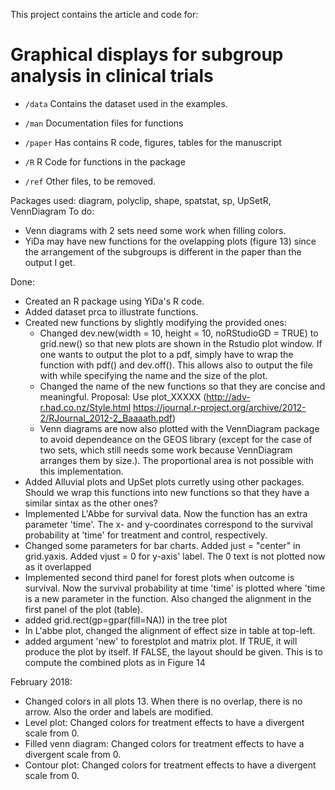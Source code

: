 This project contains the article and code for: 
# Graphical displays for subgroup analysis in clinical trials

* `/data` Contains the dataset used in the examples.

* `/man` Documentation files for functions

* `/paper` Has contains R code, figures, tables for the manuscript

* `/R`  R Code for functions in the package

* `/ref`  Other files, to be removed.


Packages used:
    diagram, 
    polyclip,
    shape,
    spatstat,
    sp,
    UpSetR,
    VennDiagram
To do:
- Venn diagrams with 2 sets need some work when filling colors.
- YiDa may have new functions for the ovelapping plots (figure 13) since the arrangement of the subgroups is different in the paper than the output I get.





Done:
- Created an R package using YiDa's R code.
- Added dataset prca to illustrate functions.
- Created new functions by slightly modifying the provided ones:
    - Changed dev.new(width = 10, height = 10, noRStudioGD = TRUE) to grid.new() so that new plots are shown in the Rstudio plot window. If one wants to output the plot to a pdf, simply have to wrap the function with pdf() and dev.off(). This allows also to output the file with while specifying the name and the size of the plot.
    - Changed the name of the new functions so that they are concise and meaningful. Proposal: Use plot_XXXXX (http://adv-r.had.co.nz/Style.html https://journal.r-project.org/archive/2012-2/RJournal_2012-2_Baaaath.pdf)
    - Venn diagrams are now also plotted with the VennDiagram package to avoid dependeance on the GEOS library (except for the case of two sets, which still needs some work because VennDiagram arranges them by size.). The proportional area is not possible with this implementation.
- Added Alluvial plots and UpSet plots curretly using other packages. Should we wrap this functions into new functions so that they have a similar sintax as the other ones?
- Implemented L'Abbe for survival data. Now the function has an extra parameter 'time'. The x- and y-coordinates correspond to the survival probability at 'time' for treatment and control, respectively.
- Changed some parameters for bar charts. Added just = "center" in grid.yaxis. Added vjust = 0 for y-axis' label. The 0 text is not plotted now as it overlapped
- Implemented second third panel for forest plots when outcome is survival. Now the survival probability at time 'time' is plotted where 'time is a new parameter in the function. Also changed the alignment in the first panel of the plot (table).
- added grid.rect(gp=gpar(fill=NA)) in the tree plot
- In L'abbe plot, changed the alignment of effect size in table at top-left.
- added argument 'new' to forestplot and matrix plot. If TRUE, it will produce the plot by itself. If FALSE, the layout should be given. This is to compute the combined plots as in Figure 14



February 2018:
- Changed colors in all plots 13. When there is no overlap, there is no arrow. Also the order and labels are modified.
- Level plot: Changed colors for treatment effects to have a divergent scale from 0.
- Filled venn diagram: Changed colors for treatment effects to have a divergent scale from 0.
- Contour plot: Changed colors for treatment effects to have a divergent scale from 0.
